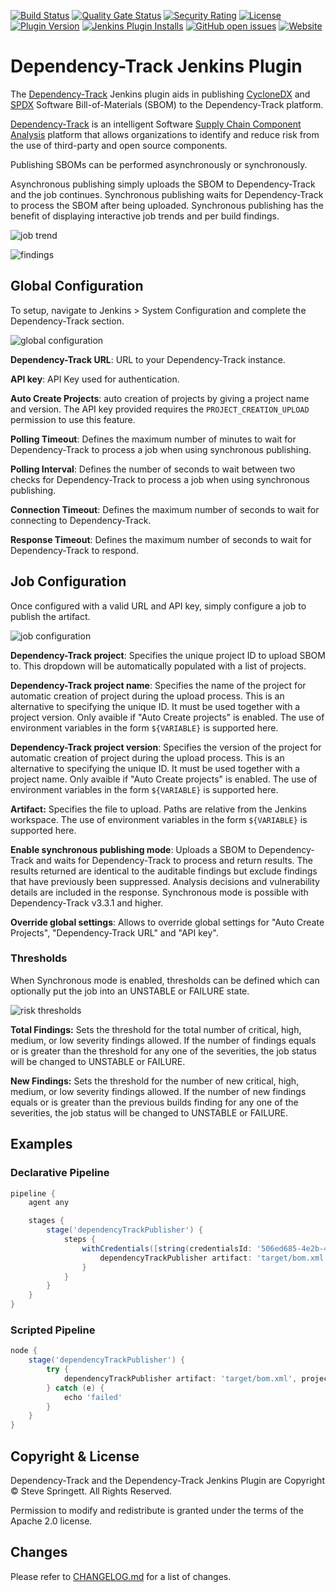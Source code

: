 [![Build Status](https://github.com/jenkinsci/dependency-track-plugin/workflows/CI%20build/badge.svg)](https://github.com/jenkinsci/dependency-track-plugin/actions?query=workflow%3A%22CI+build%22)
[![Quality Gate Status](https://sonarcloud.io/api/project_badges/measure?project=org.jenkins-ci.plugins%3Adependency-track&metric=alert_status)](https://sonarcloud.io/dashboard?id=org.jenkins-ci.plugins%3Adependency-track)
[![Security Rating](https://sonarcloud.io/api/project_badges/measure?project=org.jenkins-ci.plugins%3Adependency-track&metric=security_rating)](https://sonarcloud.io/dashboard?id=org.jenkins-ci.plugins%3Adependency-track)
[![License](https://img.shields.io/badge/license-apache%20v2-brightgreen.svg)](LICENSE.txt)
[![Plugin Version](https://img.shields.io/jenkins/plugin/v/dependency-track.svg)](https://plugins.jenkins.io/dependency-track)
[![Jenkins Plugin Installs](https://img.shields.io/jenkins/plugin/i/dependency-track.svg?color=blue)](https://plugins.jenkins.io/dependency-track)
[![GitHub open issues](https://img.shields.io/github/issues-raw/jenkinsci/dependency-track-plugin)](https://github.com/jenkinsci/dependency-track-plugin/issues)
[![Website](https://img.shields.io/badge/https://-dependencytrack.org-blue.svg)](https://dependencytrack.org/)

# Dependency-Track Jenkins Plugin

The [Dependency-Track](https://dependencytrack.org/) Jenkins plugin aids in publishing [CycloneDX](https://cyclonedx.org/) and [SPDX](https://spdx.org/) 
Software Bill-of-Materials (SBOM) to the Dependency-Track platform.

[Dependency-Track](https://dependencytrack.org/) is an intelligent Software [Supply Chain Component Analysis](https://owasp.org/www-community/Component_Analysis) platform that allows organizations to 
identify and reduce risk from the use of third-party and open source components.

Publishing SBOMs can be performed asynchronously or synchronously.

Asynchronous publishing simply uploads the SBOM to Dependency-Track and the job continues. Synchronous publishing waits for Dependency-Track to process the SBOM after being uploaded. Synchronous publishing has the benefit of displaying interactive job trends and per build findings.

![job trend](docs/images/jenkins-job-trend.png)

![findings](docs/images/jenkins-job-findings.png)

## Global Configuration
To setup, navigate to Jenkins > System Configuration and complete the Dependency-Track section.

![global configuration](docs/images/jenkins-global-odt.png)

**Dependency-Track URL**: URL to your Dependency-Track instance.

**API key**: API Key used for authentication.

**Auto Create Projects**: auto creation of projects by giving a project name and version. The API key provided requires the `PROJECT_CREATION_UPLOAD` permission to use this feature.

**Polling Timeout**: Defines the maximum number of minutes to wait for Dependency-Track to process a job when using synchronous publishing.

**Polling Interval**: Defines the number of seconds to wait between two checks for Dependency-Track to process a job when using synchronous publishing.

**Connection Timeout**: Defines the maximum number of seconds to wait for connecting to Dependency-Track.

**Response Timeout**: Defines the maximum number of seconds to wait for Dependency-Track to respond.

## Job Configuration
Once configured with a valid URL and API key, simply configure a job to publish the artifact.

![job configuration](docs/images/jenkins-job-publish.png)

**Dependency-Track project**: Specifies the unique project ID to upload SBOM to. This dropdown will be automatically populated with a list of projects.

**Dependency-Track project name**: Specifies the name of the project for automatic creation of project during the upload process. This is an alternative to specifying the unique ID. It must be used together with a project version. Only avaible if "Auto Create projects" is enabled. The use of environment variables in the form `${VARIABLE}` is supported here.

**Dependency-Track project version**: Specifies the version of the project for automatic creation of project during the upload process. This is an alternative to specifying the unique ID. It must be used together with a project name. Only avaible if "Auto Create projects" is enabled. The use of environment variables in the form `${VARIABLE}` is supported here.

**Artifact:** Specifies the file to upload. Paths are relative from the Jenkins workspace. The use of environment variables in the form `${VARIABLE}` is supported here.

**Enable synchronous publishing mode**: Uploads a SBOM to Dependency-Track and waits for Dependency-Track to process and return results. The results returned are identical to the auditable findings but exclude findings that have previously been suppressed. Analysis decisions and vulnerability details are included in the response. Synchronous mode is possible with Dependency-Track v3.3.1 and higher.

**Override global settings**: Allows to override global settings for "Auto Create Projects", "Dependency-Track URL" and "API key".

### Thresholds

When Synchronous mode is enabled, thresholds can be defined which can optionally put the job into an UNSTABLE or FAILURE state.

![risk thresholds](docs/images/jenkins-job-thresholds.png)

**Total Findings:** Sets the threshold for the total number of critical, high, medium, or low severity findings allowed. If the number of findings equals or is greater than the threshold for any one of the severities, the job status will be changed to UNSTABLE or FAILURE.

**New Findings:** Sets the threshold for the number of new critical, high, medium, or low severity findings allowed. If the number of new findings equals or is greater than the previous builds finding for any one of the severities, the job status will be changed to UNSTABLE or FAILURE.

## Examples
### Declarative Pipeline

```groovy
pipeline {
    agent any

    stages {
        stage('dependencyTrackPublisher') {
            steps {
                withCredentials([string(credentialsId: '506ed685-4e2b-4d31-a44f-8ba8e67b6341', variable: 'API_KEY')]) {
                    dependencyTrackPublisher artifact: 'target/bom.xml', projectName: 'my-project', projectVersion: 'my-version', synchronous: true, dependencyTrackApiKey: API_KEY
                }
            }
        }
    }
}
```

### Scripted Pipeline

```groovy
node {
    stage('dependencyTrackPublisher') {
        try {
            dependencyTrackPublisher artifact: 'target/bom.xml', projectId: 'a65ea72b-5b77-40c5-8b19-fb83525f40eb', synchronous: true
        } catch (e) {
            echo 'failed'
        }
    }
}
```

## Copyright & License

Dependency-Track and the Dependency-Track Jenkins Plugin are Copyright © Steve Springett. All Rights Reserved.

Permission to modify and redistribute is granted under the terms of the Apache 2.0 license.

## Changes
Please refer to [CHANGELOG.md](CHANGELOG.md) for a list of changes.
